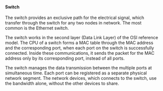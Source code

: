 #### Switch

The switch provides an exclusive path for the electrical signal, which transfer through the switch for any two nodes in network. The most common is the Ethernet switch.  

The switch works in the second layer (Data Link Layer) of the OSI reference model. The CPU of a switch forms a MAC table through the MAC address and the corresponding port, when each port on the switch is successfully connected. Inside these communications, it sends the packet for the MAC address only by its corresponding port, instead of all ports.  

The switch manages the data transmission between the multiple ports at simultaneous time. Each port can be registered as a separate physical network segment. The network devices, which connects to the switch, use the bandwidth alone, without the other devices to share.
